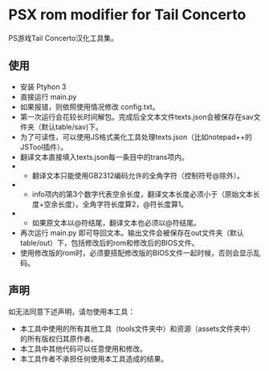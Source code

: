# PSX rom modifier for Tail Concerto
PS游戏Tail Concerto汉化工具集。
## 使用
- 安装 Ptyhon 3
- 直接运行 main.py
- 如果报错，则依照使用情况修改 config.txt。
- 第一次运行会花较长时间解包。完成后全文本文件texts.json会被保存在sav文件夹（默认table/sav)下。
- 为了可读性，可以使用JS格式美化工具处理texts.json（比如notepad++的JSTool插件）。
- 翻译文本直接填入texts.json每一条目中的trans项内。
- - 翻译文本只能使用GB2312编码允许的全角字符（控制符号@除外）。
- - info项内的第3个数字代表空余长度，翻译文本长度必须小于（原始文本长度+空余长度）。全角字符长度算2，@符长度算1。
- - 如果原文本以@符结尾，翻译文本也必须以@符结尾。
- 再次运行 main.py 即可导回文本。输出文件会被保存在out文件夹（默认table/out）下，包括修改后的rom和修改后的BIOS文件。
- 使用修改版的rom时，必须要搭配修改版的BIOS文件一起时候，否则会显示乱码。
## 声明
如无法同意下述声明，请勿使用本工具：
- 本工具中使用的所有其他工具（tools文件夹中）和资源（assets文件夹中）的所有版权归其原作者。
- 本工具中其他代码可以任意使用和修改。
- 本工具作者不承担任何使用本工具造成的结果。
